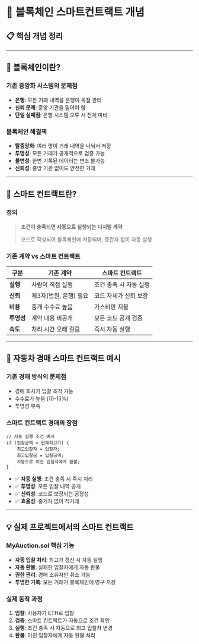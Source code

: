 # 🔗 블록체인 스마트컨트랙트 개념

## 📋 핵심 개념 정리

---

## 🔵 **블록체인이란?**

### **기존 중앙화 시스템의 문제점**

- **은행**: 모든 거래 내역을 은행이 독점 관리
- **신뢰 문제**: 중앙 기관을 믿어야 함
- **단일 실패점**: 은행 시스템 오류 시 전체 마비

### **블록체인 해결책**

- **탈중앙화**: 여러 명이 거래 내역을 나눠서 저장
- **투명성**: 모든 거래가 공개적으로 검증 가능
- **불변성**: 한번 기록된 데이터는 변조 불가능
- **신뢰성**: 중앙 기관 없이도 안전한 거래

---

## 🔵 **스마트 컨트랙트란?**

### **정의**

> **조건이 충족되면 자동으로 실행되는 디지털 계약**
>
> 코드로 작성되어 블록체인에 저장되며, 중간자 없이 자동 실행

### **기존 계약 vs 스마트 컨트랙트**

| 구분       | 기존 계약              | 스마트 컨트랙트        |
| ---------- | ---------------------- | ---------------------- |
| **실행**   | 사람이 직접 실행       | 조건 충족 시 자동 실행 |
| **신뢰**   | 제3자(법원, 은행) 필요 | 코드 자체가 신뢰 보장  |
| **비용**   | 중개 수수료 높음       | 가스비만 지불          |
| **투명성** | 계약 내용 비공개       | 모든 코드 공개 검증    |
| **속도**   | 처리 시간 오래 걸림    | 즉시 자동 실행         |

---

## 🎯 **자동차 경매 스마트 컨트랙트 예시**

### **기존 경매 방식의 문제점**

- 경매 회사가 입찰 조작 가능
- 수수료가 높음 (10-15%)
- 투명성 부족

### **스마트 컨트랙트 경매의 장점**

```solidity
// 자동 실행 조건 예시
if (입찰금액 > 현재최고가) {
    최고입찰자 = 입찰자;
    최고입찰금 = 입찰금액;
    자동으로 이전 입찰자에게 환불;
}
```

- ✅ **자동 실행**: 조건 충족 시 즉시 처리
- ✅ **투명성**: 모든 입찰 내역 공개
- ✅ **신뢰성**: 코드로 보장되는 공정성
- ✅ **효율성**: 중개자 없이 직거래

---

## 💡 **실제 프로젝트에서의 스마트 컨트랙트**

### **MyAuction.sol 핵심 기능**

- **자동 입찰 처리**: 최고가 갱신 시 자동 실행
- **자동 환불**: 실패한 입찰자에게 자동 환불
- **권한 관리**: 경매 소유자만 취소 가능
- **투명한 기록**: 모든 거래가 블록체인에 영구 저장

### **실제 동작 과정**

1. **입찰**: 사용자가 ETH로 입찰
2. **검증**: 스마트 컨트랙트가 자동으로 조건 확인
3. **실행**: 조건 충족 시 자동으로 최고 입찰자 변경
4. **환불**: 이전 입찰자에게 자동 환불 처리
